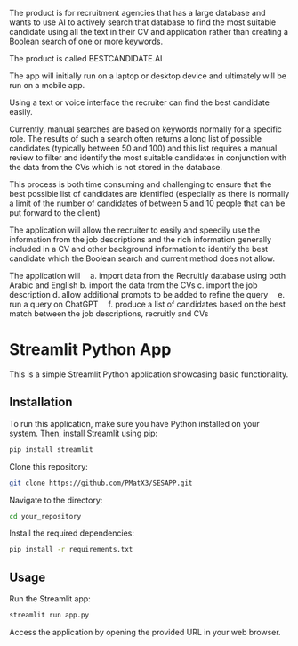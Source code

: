 The product is for recruitment agencies that has a large database and wants to
use AI to actively search that database to find the most suitable candidate using all the text in their CV and application rather than creating a Boolean search of one or more keywords.

The product is called BESTCANDIDATE.AI

The app will initially run on a laptop or desktop device and ultimately will be run on a mobile app.

Using a text or voice interface the recruiter can find the best candidate easily.

Currently, manual searches are based on keywords normally for a specific role. The results of such a search often returns a long list of possible candidates (typically between 50 and 100) and this list requires a manual review to filter and identify the most suitable candidates in conjunction with the data from the CVs which is not stored in the database.

This process is both time consuming and challenging to ensure that the best possible list of candidates are identified (especially as there is normally a limit of the number of candidates of between 5 and 10 people that can be put forward to the client)

The application will allow the recruiter to easily and speedily use the information from the job descriptions and the rich information generally included in a CV and other background information to identify the best candidate which the Boolean search and current method does not allow.

The application will
 a. import data from the Recruitly database using both Arabic and English
    b. import the data from the CVs
    c. import the job description
    d. allow additional prompts to be added to refine the query
 e. run a query on ChatGPT
 f. produce a list of candidates based on the best match between the job descriptions, recruitly and CVs




# Streamlit Python App

This is a simple Streamlit Python application showcasing basic functionality.

## Installation

To run this application, make sure you have Python installed on your system. Then, install Streamlit using pip:

```bash
pip install streamlit
```

Clone this repository:
```bash
git clone https://github.com/PMatX3/SESAPP.git
```

Navigate to the directory:
```bash
cd your_repository
```

Install the required dependencies:
```bash
pip install -r requirements.txt
```

## Usage

Run the Streamlit app:

```bash
streamlit run app.py
```

Access the application by opening the provided URL in your web browser.



